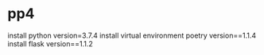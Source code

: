 # pp4
install python version=3.7.4
install virtual environment poetry version==1.1.4
install flask version==1.1.2
